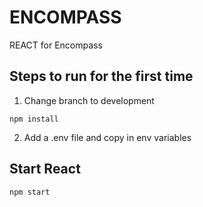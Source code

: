 # ENCOMPASS

REACT for Encompass

## Steps to run for the first time

1. Change branch to development

```
npm install
```

2. Add a .env file and copy in env variables

## Start React

```
npm start
```
